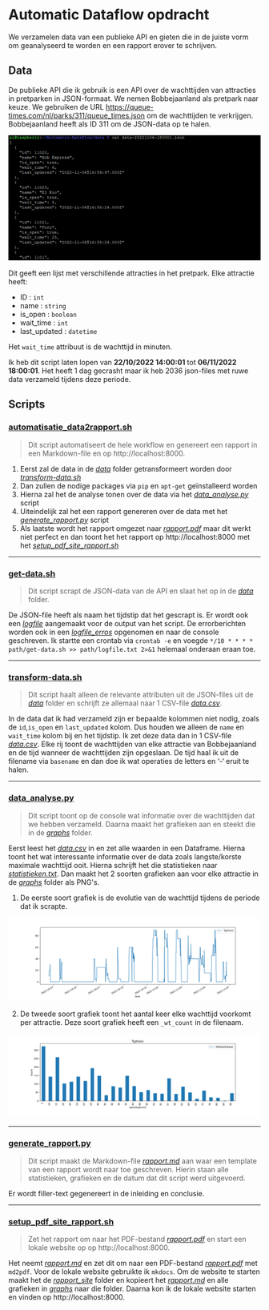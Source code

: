 # Automatic Dataflow opdracht
We verzamelen data van een publieke API en gieten die in de juiste vorm om geanalyseerd te worden en een rapport erover te schrijven.

## Data

De publieke API die ik gebruik is een API over de wachttijden van attracties in pretparken in JSON-formaat. We nemen Bobbejaanland als pretpark naar keuze. We gebruiken de URL https://queue-times.com/nl/parks/311/queue_times.json om de wachttijden te verkrijgen. Bobbejaanland heeft als ID 311 om de JSON-data op te halen.

![Ruwe JSON data](./imgs/json_data.png "Ruwe JSON data")

Dit geeft een lijst met verschillende attracties in het pretpark. Elke attractie heeft:

- ID :  `int`
- name : `string` 
- is_open : `boolean`
- wait_time : `int`
- last_updated : `datetime`

Het `wait_time` attribuut is de wachttijd in minuten.

Ik heb dit script laten lopen van **22/10/2022 14:00:01** tot **06/11/2022 18:00:01**. Het heeft 1 dag gecrasht maar ik heb 2036 json-files met ruwe data verzameld tijdens deze periode.

## Scripts

### [**automatisatie_data2rapport.sh**](./Automatic-Dataflow/automatisatie_data2rapport.sh)

> Dit script automatiseert de hele workflow en genereert een rapport in een Markdown-file en op http://localhost:8000. 

1. Eerst zal de data in de [*data*](./Automatic-Dataflow/data/) folder getransformeert worden door [*transform-data.sh*](./Automatic-Dataflow/transform-data.sh)
2. Dan zullen de nodige packages via `pip` en `apt-get` geïnstalleerd worden
3. Hierna zal het de analyse tonen over de data via het [*data_analyse.py*](./Automatic-Dataflow/data_analyse.py) script
4. Uiteindelijk zal het een rapport genereren over de data met het [*generate_rapport.py*](./Automatic-Dataflow/generate_rapport.py) script
5. Als laatste wordt het rapport omgezet naar [*rapport.pdf*](./Automatic-Dataflow/rapport.pdf) maar dit werkt niet perfect en dan toont het het rapport op http://localhost:8000 met het [*setup_pdf_site_rapport.sh*](./Automatic-Dataflow/setup_pdf_site_rapport.sh)

---

### [**get-data.sh**](./Automatic-Dataflow/get-data.sh)

> Dit script scrapt de JSON-data van de API en slaat het op in de [*data*](./Automatic-Dataflow/data) folder. 

De JSON-file heeft als naam het tijdstip dat het gescrapt is. Er wordt ook een [*logfile*](./Automatic-Dataflow/logfile.txt) aangemaakt voor de output van het script. De errorberichten worden ook in een [*logfile_erros*](./Automatic-Dataflow/logfile_errors.txt) opgenomen en naar de console geschreven. Ik startte een crontab via `crontab -e` en voegde `*/10 * * * * path/get-data.sh >> path/logfile.txt 2>&1` helemaal onderaan eraan toe.

---

### [**transform-data.sh**](./Automatic-Dataflow/transform-data.sh)

> Dit script haalt alleen de relevante attributen uit de JSON-files uit de [*data*](./Automatic-Dataflow/data) folder en schrijft ze allemaal naar 1 CSV-file [*data.csv*](./Automatic-Dataflow/data.csv).

In de data dat ik had verzameld zijn er bepaalde kolommen niet nodig, zoals de `id`,`is_open` en `last_updated` kolom. Dus houden we alleen de `name` en `wait_time` kolom bij en het tijdstip.  Ik zet deze data dan in 1 CSV-file [*data.csv*](./Automatic-Dataflow/data.csv). Elke rij toont de wachttijden van elke attractie van Bobbejaanland en de tijd wanneer de wachttijden zijn opgeslaan. De tijd haal ik uit de filename via `basename` en dan doe ik wat operaties de letters en ‘-‘ eruit te halen.

---

### [**data_analyse.py**](./Automatic-Dataflow/data_analyse.py)

> Dit script toont op de console wat informatie over de wachttijden dat we hebben verzameld. Daarna maakt het grafieken aan en steekt die in de [*graphs*](./Automatic-Dataflow/graphs) folder.

Eerst leest het [*data.csv*](./Automatic-Dataflow/data.csv) in en zet alle waarden in een Dataframe. Hierna toont het wat interessante informatie over de data zoals langste/korste maximale wachttijd ooit. Hierna schrijft het die statistieken naar [*statistieken.txt*](./Automatic-Dataflow/statistieken.txt). Dan maakt het 2 soorten grafieken aan voor elke attractie in de [*graphs*](./Automatic-Dataflow/graphs) folder als PNG's. 

1. De eerste soort grafiek is de evolutie van de wachttijd tijdens de periode dat ik scrapte.

![Voorbeeld eerste soort grafiek](./Automatic-Dataflow/graphs/Typhoon.png "Typhoon")

2. De tweede soort grafiek toont het aantal keer elke wachttijd voorkomt per attractie. Deze soort grafiek heeft een `_wt_count` in de filenaam.

![Voorbeeld tweede soort grafiek](./Automatic-Dataflow/graphs/Typhoon_wt_count.png "Wachttijden count van Typhoon")

---

### [**generate_rapport.py**](./Automatic-Dataflow/generate_rapport.py)

> Dit script maakt de Markdown-file [*rapport.md*](./Automatic-Dataflow/rapport.md) aan waar een template van een rapport wordt naar toe geschreven. Hierin staan alle statistieken, grafieken en de datum dat dit script werd uitgevoerd.

Er wordt filler-text gegenereert in de inleiding en conclusie.

---

### [**setup_pdf_site_rapport.sh**](./Automatic-Dataflow/setup_pdf_site_rapport.sh)

> Zet het rapport om naar het PDF-bestand [*rapport.pdf*](./Automatic-Dataflow/rapport.pdf) en start een lokale website op op http://localhost:8000.

Het neemt [*rapport.md*](./Automatic-Dataflow/rapport.md) en zet dit om naar een PDF-bestand [*rapport.pdf*](./Automatic-Dataflow/rapport.pdf) met `md2pdf`. Voor de lokale website gebruikte ik `mkdocs`. Om de website te starten maakt het de [*rapport_site*](./Automatic-Dataflow/rapport_site/) folder en kopieert het [*rapport.md*](./Automatic-Dataflow/rapport.md) en alle grafieken in [*graphs*](./Automatic-Dataflow/graphs/) naar die folder. Daarna kon ik de lokale website starten en vinden op http://localhost:8000.